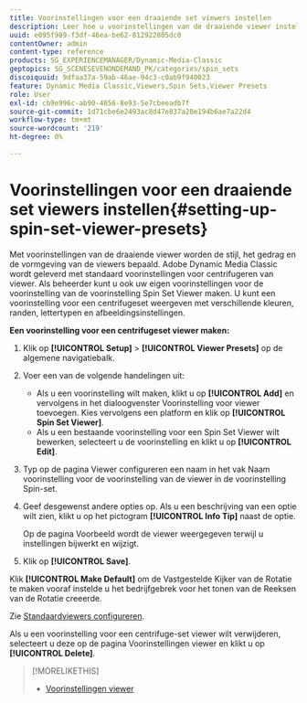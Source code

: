 ```yaml
---
title: Voorinstellingen voor een draaiende set viewers instellen
description: Leer hoe u voorinstellingen van de draaiende viewer instelt.
uuid: e095f989-f3df-46ea-be62-812922805dc0
contentOwner: admin
content-type: reference
products: SG_EXPERIENCEMANAGER/Dynamic-Media-Classic
geptopics: SG_SCENESEVENONDEMAND_PK/categories/spin_sets
discoiquuid: 9dfaa37a-59ab-46ae-94c3-c0ab9f940023
feature: Dynamic Media Classic,Viewers,Spin Sets,Viewer Presets
role: User
exl-id: cb9e996c-ab90-4656-8e93-5e7cbeeadb7f
source-git-commit: 1d71cbe6e2493ac8d47e837a20e194b6ae7a22d4
workflow-type: tm+mt
source-wordcount: '219'
ht-degree: 0%

---
```


# Voorinstellingen voor een draaiende set viewers instellen{#setting-up-spin-set-viewer-presets}

Met voorinstellingen van de draaiende viewer worden de stijl, het gedrag en de vormgeving van de viewers bepaald. Adobe Dynamic Media Classic wordt geleverd met standaard voorinstellingen voor centrifugeren van viewer. Als beheerder kunt u ook uw eigen voorinstellingen voor de voorinstelling van de voorinstelling Spin Set Viewer maken. U kunt een voorinstelling voor een centrifugeset weergeven met verschillende kleuren, randen, lettertypen en afbeeldingsinstellingen.

**Een voorinstelling voor een centrifugeset viewer maken:**

1. Klik op **[!UICONTROL Setup]** > **[!UICONTROL Viewer Presets]** op de algemene navigatiebalk.
1. Voer een van de volgende handelingen uit:

   * Als u een voorinstelling wilt maken, klikt u op **[!UICONTROL Add]** en vervolgens in het dialoogvenster Voorinstelling voor viewer toevoegen. Kies vervolgens een platform en klik op **[!UICONTROL Spin Set Viewer]**.
   * Als u een bestaande voorinstelling voor een Spin Set Viewer wilt bewerken, selecteert u de voorinstelling en klikt u op **[!UICONTROL Edit]**.

1. Typ op de pagina Viewer configureren een naam in het vak Naam voorinstelling voor de voorinstelling van de viewer in de voorinstelling Spin-set.
1. Geef desgewenst andere opties op. Als u een beschrijving van een optie wilt zien, klikt u op het pictogram **[!UICONTROL Info Tip]** naast de optie.

   Op de pagina Voorbeeld wordt de viewer weergegeven terwijl u instellingen bijwerkt en wijzigt.

1. Klik op **[!UICONTROL Save]**.

Klik **[!UICONTROL Make Default]** om de Vastgestelde Kijker van de Rotatie te maken vooraf instelde u het bedrijfgebrek voor het tonen van de Reeksen van de Rotatie creeerde.

Zie [Standaardviewers configureren](application-setup.md#configuring_default_viewers).

Als u een voorinstelling voor een centrifuge-set viewer wilt verwijderen, selecteert u deze op de pagina Voorinstellingen viewer en klikt u op **[!UICONTROL Delete]**.

>[!MORELIKETHIS]
>
>* [Voorinstellingen viewer](application-setup.md#viewer_presets)


